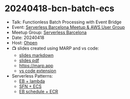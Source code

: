 # 20240418-bcn-batch-ecs


* Talk: Functionless Batch Processing with Event Bridge
* Event: [Serverless Barcelona Meetup & AWS User Group](https://www.meetup.com/serverless-barcelona/events/299888144/)
* Meetup Group: [Serverless Barcelona](https://www.meetup.com/serverless-barcelona/events/)
* Date: 20240418
* Host: [Ohpen](https://ohpen.com)
* 📺️ slides created using MARP and vs code:
  * [slides markdown](20240418-bcn-batch-ecs.md)
  * [slides pdf](20240418-bcn-batch-ecs.pdf)
  * https://marp.app
  * [vs code extension](https://marketplace.visualstudio.com/items?itemName=marp-team.marp-vscode)
* Serverless Patterns:
  * [EB + lambda](https://serverlessland.com/patterns/eventbridge-lambda-terraform)
  * [SFN + ECS](https://serverlessland.com/patterns/sfn-fargate-tf)
  * [EB schedule + ECR](https://serverlessland.com/patterns/eventbridge-schedule-ecs-terraform)
<!-- * [EB + SQS + ECR](https://serverlessland.com/patterns/eventbridge-sqs-ecs-cdk) -->
